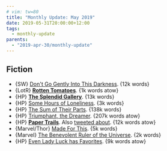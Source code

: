 ```yaml
---
# vim: tw=80
title: "Monthly Update: May 2019"
date: 2019-05-31T20:00:00+12:00
tags:
  - monthly-update
parents:
  - "2019-apr-30/monthly-update"
---
```


## Fiction

 - {SW} [Don't Go Gently Into This Darkness](https://archiveofourown.org/works/13147008). {12k words}
 - {LotR} **[Rotten Tomatoes](https://archiveofourown.org/works/4751576)**. {1k words atow}
 - {HP} **[The Splendid Gallery](https://archiveofourown.org/works/18466207)**. {13k words}
 - {HP} [Some Hours of Loneliness](https://archiveofourown.org/works/18506593). {3k words}
 - {HP} [The Sum of Their Parts](https://archiveofourown.org/works/6334630). {138k words}
 - {HP} [Triumphant, the Dreamer](https://archiveofourown.org/works/10051634). {207k words atow}
 - {HP} **[Paper Trails](https://archiveofourown.org/works/13486242)**. Also [tweeted about](https://twitter.com/passcod/status/1124886289604419585). {12k words atow}
 - {Marvel/Thor} [Made For This](https://archiveofourown.org/works/18723403). {5k words}
 - {Marvel} [The Benevolent Ruler of the Universe](https://archiveofourown.org/works/18818002). {2k words}
 - {HP} [Even Lady Luck has Favorites](https://archiveofourown.org/works/7251955). {9k words atow}
